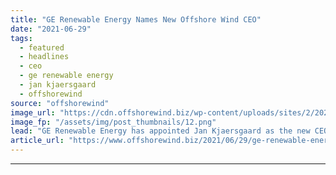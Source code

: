 ```yaml
---
title: "GE Renewable Energy Names New Offshore Wind CEO"
date: "2021-06-29"
tags: 
  - featured
  - headlines
  - ceo
  - ge renewable energy
  - jan kjaersgaard
  - offshorewind
source: "offshorewind"
image_url: "https://cdn.offshorewind.biz/wp-content/uploads/sites/2/2021/06/29084503/Screenshot-2021-06-29-083521.png"
image_fp: "/assets/img/post_thumbnails/12.png"
lead: "GE Renewable Energy has appointed Jan Kjaersgaard as the new CEO of its Offshore"
article_url: "https://www.offshorewind.biz/2021/06/29/ge-renewable-energy-names-new-offshore-wind-ceo/"
---
```


---
